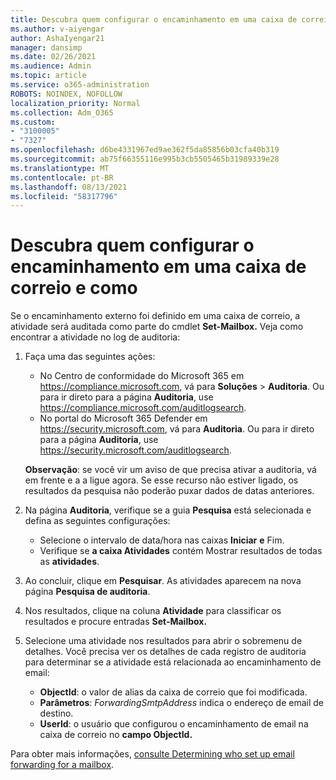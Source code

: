 ```yaml
---
title: Descubra quem configurar o encaminhamento em uma caixa de correio e como
ms.author: v-aiyengar
author: AshaIyengar21
manager: dansimp
ms.date: 02/26/2021
ms.audience: Admin
ms.topic: article
ms.service: o365-administration
ROBOTS: NOINDEX, NOFOLLOW
localization_priority: Normal
ms.collection: Adm_O365
ms.custom:
- "3100005"
- "7327"
ms.openlocfilehash: d6be4331967ed9ae362f5da85856b03cfa40b319
ms.sourcegitcommit: ab75f66355116e995b3cb5505465b31989339e28
ms.translationtype: MT
ms.contentlocale: pt-BR
ms.lasthandoff: 08/13/2021
ms.locfileid: "58317796"
---
```

# <a name="find-out-who-set-up-forwarding-on-a-mailbox-and-how"></a>Descubra quem configurar o encaminhamento em uma caixa de correio e como

Se o encaminhamento externo foi definido em uma caixa de correio, a atividade será auditada como parte do cmdlet **Set-Mailbox.** Veja como encontrar a atividade no log de auditoria:

1. Faça uma das seguintes ações:
   - No Centro de conformidade do Microsoft 365 em <https://compliance.microsoft.com>, vá para **Soluções** \> **Auditoria**. Ou para ir direto para a página **Auditoria**, use <https://compliance.microsoft.com/auditlogsearch>.
   - No portal do Microsoft 365 Defender em <https://security.microsoft.com>, vá para **Auditoria**. Ou para ir direto para a página **Auditoria**, use <https://security.microsoft.com/auditlogsearch>.

   **Observação**: se você vir um aviso de que precisa ativar a auditoria, vá em frente e a a ligue agora. Se esse recurso não estiver ligado, os resultados da pesquisa não poderão puxar dados de datas anteriores.

2. Na página **Auditoria**, verifique se a guia **Pesquisa** está selecionada e defina as seguintes configurações:
   - Selecione o intervalo de data/hora nas caixas **Iniciar** **e** Fim.
   - Verifique se **a caixa Atividades** contém Mostrar resultados de todas as **atividades**.

3. Ao concluir, clique em **Pesquisar**. As atividades aparecem na nova página **Pesquisa de auditoria**.

4. Nos resultados, clique na coluna **Atividade** para classificar os resultados e procure entradas **Set-Mailbox.**

5. Selecione uma atividade nos resultados para abrir o sobremenu de detalhes. Você precisa ver os detalhes de cada registro de auditoria para determinar se a atividade está relacionada ao encaminhamento de email:
   - **ObjectId**: o valor de alias da caixa de correio que foi modificada.
   - **Parâmetros**: _ForwardingSmtpAddress_ indica o endereço de email de destino.
   - **UserId**: o usuário que configurou o encaminhamento de email na caixa de correio no **campo ObjectId.**

Para obter mais informações, [consulte Determining who set up email forwarding for a mailbox](https://docs.microsoft.com/microsoft-365/compliance/auditing-troubleshooting-scenarios#determine-who-set-up-email-forwarding-for-a-mailbox).
